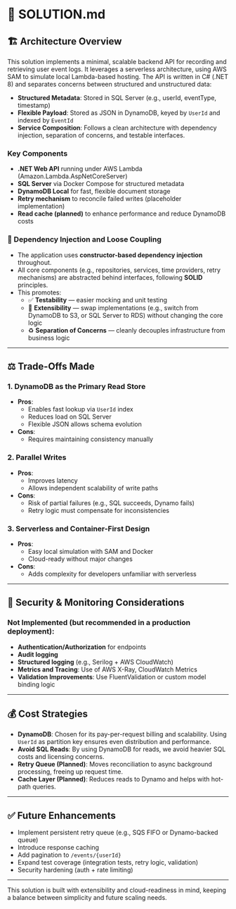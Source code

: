 # 📘 SOLUTION.md

## 🏗️ Architecture Overview

This solution implements a minimal, scalable backend API for recording and retrieving user event logs. It leverages a serverless architecture, using AWS SAM to simulate local Lambda-based hosting. The API is written in C# (.NET 8) and separates concerns between structured and unstructured data:

- **Structured Metadata**: Stored in SQL Server (e.g., userId, eventType, timestamp)
- **Flexible Payload**: Stored as JSON in DynamoDB, keyed by `UserId` and indexed by `EventId`
- **Service Composition**: Follows a clean architecture with dependency injection, separation of concerns, and testable interfaces.

### Key Components
- **.NET Web API** running under AWS Lambda (Amazon.Lambda.AspNetCoreServer)
- **SQL Server** via Docker Compose for structured metadata
- **DynamoDB Local** for fast, flexible document storage
- **Retry mechanism** to reconcile failed writes (placeholder implementation)
- **Read cache (planned)** to enhance performance and reduce DynamoDB costs

### 🧩 Dependency Injection and Loose Coupling

- The application uses **constructor-based dependency injection** throughout.
- All core components (e.g., repositories, services, time providers, retry mechanisms) are abstracted behind interfaces, following **SOLID** principles.
- This promotes:
  - ✅ **Testability** — easier mocking and unit testing
  - 🔄 **Extensibility** — swap implementations (e.g., switch from DynamoDB to S3, or SQL Server to RDS) without changing the core logic
  - ♻️ **Separation of Concerns** — cleanly decouples infrastructure from business logic

---

## ⚖️ Trade-Offs Made

### 1. DynamoDB as the Primary Read Store
- **Pros**:
  - Enables fast lookup via `UserId` index
  - Reduces load on SQL Server
  - Flexible JSON allows schema evolution
- **Cons**:
  - Requires maintaining consistency manually

### 2. Parallel Writes
- **Pros**:
  - Improves latency
  - Allows independent scalability of write paths
- **Cons**:
  - Risk of partial failures (e.g., SQL succeeds, Dynamo fails)
  - Retry logic must compensate for inconsistencies

### 3. Serverless and Container-First Design
- **Pros**:
  - Easy local simulation with SAM and Docker
  - Cloud-ready without major changes
- **Cons**:
  - Adds complexity for developers unfamiliar with serverless

---

## 🔐 Security & Monitoring Considerations

### Not Implemented (but recommended in a production deployment):
- **Authentication/Authorization** for endpoints
- **Audit logging**
- **Structured logging** (e.g., Serilog + AWS CloudWatch)
- **Metrics and Tracing**: Use of AWS X-Ray, CloudWatch Metrics
- **Validation Improvements**: Use FluentValidation or custom model binding logic

---

## 💰 Cost Strategies

- **DynamoDB**: Chosen for its pay-per-request billing and scalability. Using `UserId` as partition key ensures even distribution and performance.
- **Avoid SQL Reads**: By using DynamoDB for reads, we avoid heavier SQL costs and licensing concerns.
- **Retry Queue (Planned)**: Moves reconciliation to async background processing, freeing up request time.
- **Cache Layer (Planned)**: Reduces reads to Dynamo and helps with hot-path queries.

---

## ✅ Future Enhancements

- Implement persistent retry queue (e.g., SQS FIFO or Dynamo-backed queue)
- Introduce response caching
- Add pagination to `/events/{userId}`
- Expand test coverage (integration tests, retry logic, validation)
- Security hardening (auth + rate limiting)

---

This solution is built with extensibility and cloud-readiness in mind, keeping a balance between simplicity and future scaling needs.